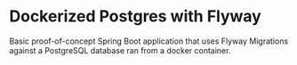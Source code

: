 # Dockerized Postgres with Flyway

Basic proof-of-concept Spring Boot application that uses Flyway Migrations against a PostgreSQL database ran from a docker container.